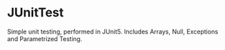# JUnitTest
Simple unit testing, performed in JUnit5. Includes Arrays, Null, Exceptions and Parametrized Testing.
